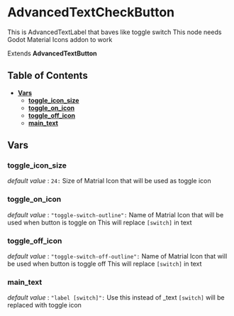 # AdvancedTextCheckButton
This is AdvancedTextLabel that baves like toggle switch
This node needs Godot Material Icons addon to work

Extends **AdvancedTextButton**

## Table of Contents

- [**Vars**](#vars)
    - [**toggle_icon_size**](#toggle_icon_size)
    - [**toggle_on_icon**](#toggle_on_icon)
    - [**toggle_off_icon**](#toggle_off_icon)
    - [**main_text**](#main_text)

## Vars

### toggle_icon_size

*default value* : `24:`
Size of Matrial Icon that will be used as toggle icon

### toggle_on_icon

*default value* : `"toggle-switch-outline":`
Name of Matrial Icon that will be used when button is toggle on
This will replace `[switch]` in text

### toggle_off_icon

*default value* : `"toggle-switch-off-outline":`
Name of Matrial Icon that will be used when button is toggle off
This will replace `[switch]` in text

### main_text

*default value* : `"label [switch]":`
Use this instead of _text
`[switch]` will be replaced with toggle icon
